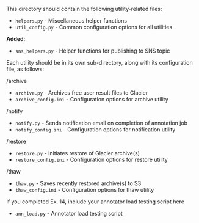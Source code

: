 This directory should contain the following utility-related files:
* `helpers.py` - Miscellaneous helper functions
* `util_config.py` - Common configuration options for all utilities

__Added__:
* `sns_helpers.py` - Helper functions for publishing to SNS topic

Each utility should be in its own sub-directory, along with its configuration file, as follows:

/archive
* `archive.py` - Archives free user result files to Glacier
* `archive_config.ini` - Configuration options for archive utility

/notify
* `notify.py` - Sends notification email on completion of annotation job
* `notify_config.ini` - Configuration options for notification utility

/restore
* `restore.py` - Initiates restore of Glacier archive(s)
* `restore_config.ini` - Configuration options for restore utility

/thaw
* `thaw.py` - Saves recently restored archive(s) to S3
* `thaw_config.ini` - Configuration options for thaw utility

If you completed Ex. 14, include your annotator load testing script here
* `ann_load.py` - Annotator load testing script
